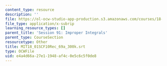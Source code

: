 ```yaml
---
content_type: resource
description: ''
file: https://ol-ocw-studio-app-production.s3.amazonaws.com/courses/18-01sc-single-variable-calculus-fall-2010/e4a4d66a27e11948af4c0e5c6c5f0de8_MIT18_01SCF10Rec_69a_300k.srt
file_type: application/x-subrip
learning_resource_types: []
parent_title: 'Session 91: Improper Integrals'
parent_type: CourseSection
resourcetype: Other
title: MIT18_01SCF10Rec_69a_300k.srt
type: OCWFile
uid: e4a4d66a-27e1-1948-af4c-0e5c6c5f0de8
---
```

